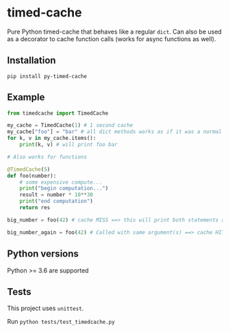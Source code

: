 # timed-cache

Pure Python timed-cache that behaves like a regular `dict`.
Can also be used as a decorator to cache function calls (works for async functions as well).

## Installation

`pip install py-timed-cache`

## Example

```python
from timedcache import TimedCache

my_cache = TimedCache(1) # 1 second cache
my_cache["foo"] = "bar" # all dict methods works as if it was a normal dict
for k, v in my_cache.items():
    print(k, v) # will print foo bar

# Also works for functions

@TimedCache(5)
def foo(number):
    # some expensive compute...
    print("begin computation...")
    result = number * 10**30
    print("end computation")
    return res

big_number = foo(42) # cache MISS ==> this will print both statements above

big_number_again = foo(42) # Called with same argument(s) ==> cache HIT, returns immediately
```

## Python versions

Python >= 3.6 are supported

## Tests

This project uses `unittest`.

Run `python tests/test_timedcache.py`
